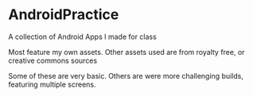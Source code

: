 # AndroidPractice
A collection of Android Apps I made for class

Most feature my own assets. Other assets used are from royalty free, or creative commons sources

Some of these are very basic. Others are were more challenging builds, featuring multiple screens.
